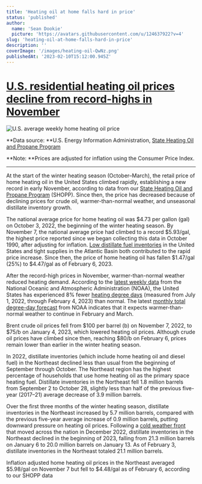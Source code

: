 ```yaml
---
title: 'Heating oil at home falls hard in price'
status: 'published'
author:
  name: 'Sean Dookie'
  picture: 'https://avatars.githubusercontent.com/u/124637922?v=4'
slug: 'heating-oil-at-home-falls-hard-in-price'
description: ''
coverImage: '/images/heating-oil-QwNz.png'
publishedAt: '2023-02-10T15:12:00.945Z'
---
```


# [U.S. residential heating oil prices decline from record-highs in November](https://www.eia.gov/todayinenergy/detail.php?id=55479#)

![U.S. average weekly home heating oil price](https://www.eia.gov/todayinenergy/images/2023.02.09/main.svg)

\*\*Data source: \*\*U.S. Energy Information Administration, [State Heating Oil and Propane Program](https://www.eia.gov/petroleum/heatingoilpropane/)<br>

\*\*Note: \*\*Prices are adjusted for inflation using the Consumer Price Index.

---

At the start of the winter heating season (October–March), the retail price of home heating oil in the United States climbed rapidly, establishing a new record in early November, according to data from our [State Heating Oil and Propane Program](https://www.eia.gov/petroleum/heatingoilpropane/) (SHOPP). Since then, the price has decreased because of declining prices for crude oil, warmer-than-normal weather, and unseasonal distillate inventory growth.

The national average price for home heating oil was $4.73 per gallon (gal) on October 3, 2022, the beginning of the winter heating season. By November 7, the national average price had climbed to a record $5.93/gal, the highest price reported since we began collecting this data in October 1990, after adjusting for inflation. [Low distillate fuel inventories](https://www.eia.gov/petroleum/weekly/archive/2022/221102/includes/analysis_print.php) in the United States and tight supplies in the Atlantic Basin both contributed to the rapid price increase. Since then, the price of home heating oil has fallen $1.47/gal (25%) to $4.47/gal as of February 6, 2023.

After the record-high prices in November, warmer-than-normal weather reduced heating demand. According to the [latest weekly data](https://www.cpc.ncep.noaa.gov/products/analysis_monitoring/cdus/degree_days/hfstwpws.txt) from the National Oceanic and Atmospheric Administration (NOAA), the United States has experienced 8% fewer [heating degree days](https://www.eia.gov/tools/glossary/index.php?id=A) (measured from July 1, 2022, through February 4, 2023) than normal. The latest [monthly total degree-day forecast](https://www.cpc.ncep.noaa.gov/pacdir/DDdir/ddforecast.txt) from NOAA indicates that it expects warmer-than-normal weather to continue in February and March.

Brent crude oil prices fell from $100 per barrel (b) on November 7, 2022, to $75/b on January 4, 2023, which lowered heating oil prices. Although crude oil prices have climbed since then, reaching $80/b on February 6, prices remain lower than earlier in the winter heating season.

In 2022, distillate inventories (which include home heating oil and diesel fuel) in the Northeast declined less than usual from the beginning of September through October. The Northeast region has the highest percentage of households that use home heating oil as the primary space heating fuel. Distillate inventories in the Northeast fell 1.8 million barrels from September 2 to October 28, slightly less than half of the previous five-year (2017–21) average decrease of 3.9 million barrels.

Over the first three months of the winter heating season, distillate inventories in the Northeast increased by 5.7 million barrels, compared with the previous five-year average increase of 0.9 million barrels, putting downward pressure on heating oil prices. Following a [cold weather front](https://earthobservatory.nasa.gov/images/150797/weather-whiplash) that moved across the nation in December 2022, distillate inventories in the Northeast declined in the beginning of 2023, falling from 21.3 million barrels on January 6 to 20.0 million barrels on January 13. As of February 3, distillate inventories in the Northeast totaled 21.1 million barrels.

Inflation adjusted home heating oil prices in the Northeast averaged $5.98/gal on November 7 but fell to $4.48/gal as of February 6, according to our SHOPP data

